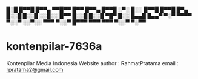 


█░█ █▀▀█ █▀▀▄ ▀▀█▀▀ █▀▀ █▀▀▄ █▀▀█ ░▀░ █░░ █▀▀█ █▀▀█ 
█▀▄ █░░█ █░░█ ░░█░░ █▀▀ █░░█ █░░█ ▀█▀ █░░ █▄▄█ █▄▄▀ 
▀░▀ ▀▀▀▀ ▀░░▀ ░░▀░░ ▀▀▀ ▀░░▀ █▀▀▀ ▀▀▀ ▀▀▀ ▀░░▀ ▀░▀▀

# kontenpilar-7636a

Kontenpilar Media Indonesia Website
author : RahmatPratama
email : rpratama2@gmail.com
